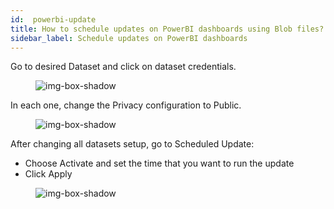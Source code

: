 ```yaml
---
id:  powerbi-update
title: How to schedule updates on PowerBI dashboards using Blob files?
sidebar_label: Schedule updates on PowerBI dashboards
---
```


Go to desired Dataset and click on dataset credentials.

<figure>

![img-box-shadow](/img/integrations/powerbi-update1.png)
<figcaption></figcaption>

</figure>

In each one, change the Privacy configuration to Public. 

<figure>

![img-box-shadow](/img/integrations/powerbi-update2.png)
<figcaption></figcaption>

</figure>

After changing all datasets setup, go to Scheduled Update:

- Choose Activate and set the time that you want to run the update
- Click Apply


<figure>

![img-box-shadow](/img/integrations/powerbi-update3.png)
<figcaption></figcaption>

</figure>